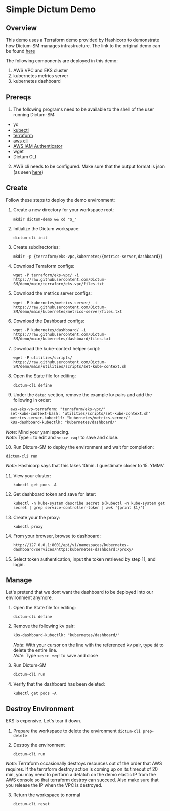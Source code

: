 # Simple Dictum Demo

## Overview

This demo uses a Terraform demo provided by Hashicorp to demonstrate
how Dictum-SM manages infrastructure. The link to the original demo can be found [here](https://learn.hashicorp.com/tutorials/terraform/eks)

The following components are deployed in this demo:

1. AWS VPC and EKS cluster
2. kubernetes metrics server
3. kubernetes dashboard

## Prereqs

1. The following programs need to be available to the shell of the user running Dictum-SM:

- yq
- [kubectl](https://v1-18.docs.kubernetes.io/docs/tasks/tools/install-kubectl/)
- [terraform](https://learn.hashicorp.com/tutorials/terraform/install-cli)
- [aws cli](https://docs.aws.amazon.com/cli/latest/userguide/install-cliv2.html)
- [AWS IAM Authenticator](https://docs.aws.amazon.com/eks/latest/userguide/install-aws-iam-authenticator.html)
- wget
- Dictum CLI

2. AWS cli needs to be configured. Make sure that the output format is json (as seen [here](https://learn.hashicorp.com/tutorials/terraform/eks#prerequisites))

## Create

Follow these steps to deploy the demo environment:

1. Create a new directory for your workspace root:  

    `mkdir dictum-demo && cd "$_"`

2. Initialize the Dictum workspace:  

    `dictum-cli init`

3. Create subdirectories:  

    `mkdir -p {terraform/eks-vpc,kubernetes/{metrics-server,dashboard}}`

4. Download Terraform configs:

   `wget -P terraform/eks-vpc/ -i https://raw.githubusercontent.com/Dictum-SM/demo/main/terraform/eks-vpc/files.txt`

5. Download the metrics server configs:  

   `wget -P kubernetes/metrics-server/ -i https://raw.githubusercontent.com/Dictum-SM/demo/main/kubernetes/metrics-server/files.txt`

6. Download the Dashboard configs:  

   `wget -P kubernetes/dashboard/ -i https://raw.githubusercontent.com/Dictum-SM/demo/main/kubernetes/dashboard/files.txt`

7. Download the kube-context helper script:

    `wget -P utilities/scripts/ https://raw.githubusercontent.com/Dictum-SM/demo/main/utilities/scripts/set-kube-context.sh`

8. Open the State file for editing:

   `dictum-cli define`

9. Under the `data:` section, remove the example kv pairs and add the following in order:

```
  aws-eks-vp-terraform: "terraform/eks-vpc/"
  set-kube-context-bash: "utilities/scripts/set-kube-context.sh"
  metrics-server-kubectlf: "kubernetes/metrics-server/"
  k8s-dashboard-kubectlk: "kubernetes/dashboard/"
```
*Note*: Mind your yaml spacing.  
*Note*: Type `i` to edit and `<esc> :wq!` to save and close.

10. Run Dictum-SM to deploy the environment and wait for completion:

   `dictum-cli run`

   *Note:* Hashicorp says that this takes 10min. I guestimate closer to 15. YMMV.

11. View your cluster:

    `kubectl get pods -A`

12. Get dashboard token and save for later:

    `kubectl -n kube-system describe secret $(kubectl -n kube-system get secret | grep service-controller-token | awk '{print $1}')`

13. Create your the proxy:

    `kubectl proxy`

14. From your browser, browse to dashboard:

    `http://127.0.0.1:8001/api/v1/namespaces/kubernetes-dashboard/services/https:kubernetes-dashboard:/proxy/`

15. Select token authentication, input the token retrieved by step 11, and login.


## Manage

Let's pretend that we dont want the dashboard to be deployed into our environment anymore.

1. Open the State file for editing:

    `dictum-cli define`

2. Remove the following kv pair:

    `k8s-dashboard-kubectlk: "kubernetes/dashboard/"`

    *Note*: With your cursor on the line with the referenced kv pair, type `dd` to delete the entire line.  
    *Note*: Type `<esc> :wq!` to save and close

3. Run Dictum-SM

    `dictum-cli run`

4. Verify that the dashboard has been deleted:

   `kubectl get pods -A`

## Destroy Environment

EKS is expensive. Let's tear it down.

1. Prepare the workspace to delete the environment
   `dictum-cli prep-delete`

2. Destroy the environment

   `dictum-cli run`  

*Note*: Terraform occasionally destroys resources out of the order that AWS requires. If the terraform destroy action is coming up on its timeout of 20 min, you may need to perform a detatch on the demo elastic IP from the AWS console so that terraform destroy can succeed. Also make sure that you release the IP when the VPC is destroyed.

3. Return the workspace to normal

   `dictum-cli reset`






